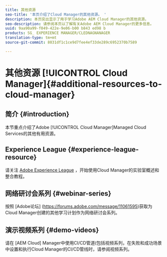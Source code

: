 ```yaml
---
title: 其他资源
seo-title: '本页介绍了Cloud Manager的其他资源。 '
description: 本页突出显示了用于学习Adobe AEM Cloud Manager的其他资源。
seo-description: 请参阅本页以了解有关Adobe AEM Cloud Manager的更多信息。
uuid: 9aa90a99-f049-422e-9e06-b00 b843 ed98 b
products: SG_ EXPERIENCE MANAGER/CLEDNAGNANAGER
translation-type: tm+mt
source-git-commit: 8031df1c1ce9d7fee4ef33de289c6952370b7589

---
```



# 其他资源 [!UICONTROL Cloud Manager]{#additional-resources-to-cloud-manager}

## 简介 {#introduction}

本节重点介绍了Adobe [!UICONTROL Cloud Manager]Managed Cloud Services的其他有用资源。

## Experience League {#experience-league-resource}

请关注 [Adobe Experience League](https://expleague.azureedge.net/labs/L722/index.html) ，开始使用Cloud Manager的实验室概述和整合教程。

## 网络研讨会系列 {#webinar-series}

按照 [Adobe论坛] (https://forums.adobe.com/message/11061595)获取为Cloud Manager创建的其他学习计划作为网络研讨会系列。

## 演示视频系列 {#demo-videos}

请在 [AEM Cloud] Manager中使用CI/CD管道(包括视频系列，在失败和成功场景中设置和执行Cloud Manager的CI/CD管线时，请参阅视频系列。